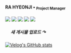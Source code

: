 #### RA HYEONJI • <sub> Project Manager <sub/>
<img src="https://img.shields.io/badge/Javascript-000000?style=flat&logo=Javascript&logoColor=F7DF1E"/> <img src="https://img.shields.io/badge/React-000000?style=flat&logo=React&logoColor=61DAFB"/> <img src="https://img.shields.io/badge/Figma-000000?style=flat&logo=Figma&logoColor=F24E1E"/> <img src="https://img.shields.io/badge/Adobe-000000?style=flat&logo=Adobe&logoColor=FF0000"/> <img src="https://img.shields.io/badge/Blender-000000?style=flat&logo=Blender&logoColor=E87D0D"/>

##### 　 새 게시물 업로드  ↷
[![Velog's GitHub stats](https://velog-readme-stats.vercel.app/api?name=raxchaz)](https://velog.io/@raxchaz) <br/>
